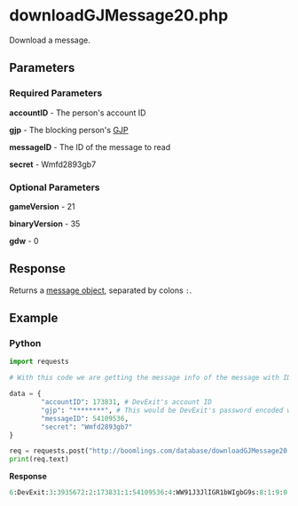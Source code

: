 # downloadGJMessage20.php

Download a message.

## Parameters

### Required Parameters

**accountID** - The person's account ID

**gjp** - The blocking person's [GJP](/docs/topics/gjp.md)

**messageID** - The ID of the message to read

**secret** - Wmfd2893gb7

### Optional Parameters

**gameVersion** - 21

**binaryVersion** - 35

**gdw** - 0

## Response

Returns a [message object](/docs/resources/server/message.md), separated by colons `:`.

## Example

<!-- tabs:start -->

### **Python**

```py
import requests

# With this code we are getting the message info of the message with ID 54109536

data = {
        "accountID": 173831, # DevExit's account ID
        "gjp": "********", # This would be DevExit's password encoded with GJP encryption
        "messageID": 54109536,
        "secret": "Wmfd2893gb7"
}

req = requests.post("http://boomlings.com/database/downloadGJMessage20.php", data=data)
print(req.text)
```

**Response**
```py
6:DevExit:3:3935672:2:173831:1:54109536:4:WW91J3JlIGR1bWIgbG9s:8:1:9:0:5:TWhtIHllcCB5b3UncmUgcCBkdW1iIGxtYW8=:7:19 minutes
```

<!-- tabs:end -->
